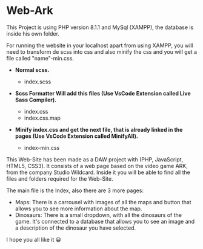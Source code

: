 # Web-Ark

This Project is using PHP version 8.1.1 and MySql (XAMPP), the database is inside his own folder.

For running the website in your localhost apart from using XAMPP, you will need to transform de scss into css and also minify the css and you will get a file called "name"-min.css.

* **Normal scss.**

  * index.scss
* **Scss Formatter Will add this files (Use VsCode Extension called Live Sass Compiler).**

  * index.css
  * index.css.map
* **Minify index.css and get the next file, that is already linked in the pages (Use VsCode Extension called MinifyAll).**

  * index-min.css

This Web-Site has been made as a DAW project with (PHP, JavaScript, HTML5, CSS3).
It consists of a web page based on the video game ARK, from the company Studio Wildcard.
Inside it you will be able to find all the files and folders required for the Web-Site.

The main file is the Index, also there are 3 more pages:

- Maps: There is a carrousel with images of all the maps and button that allows you to see more information about the map.
- Dinosaurs: There is a small dropdown, with all the dinosaurs of the game. It's connected to a database that allows you to see an image and a description of the dinosaur you have selected.

I hope you all like it 😀
